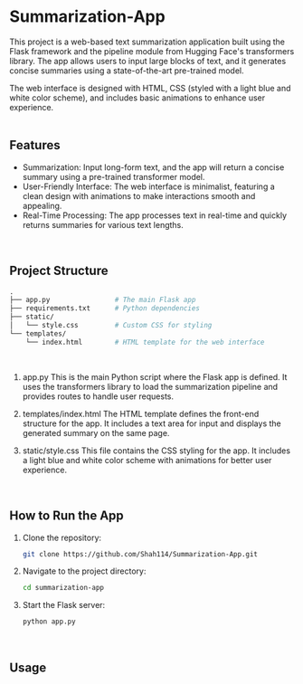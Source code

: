 # Summarization-App
This project is a web-based text summarization application built using the Flask framework and the pipeline module from Hugging Face's transformers library. The app allows users to input large blocks of text, and it generates concise summaries using a state-of-the-art pre-trained model.

The web interface is designed with HTML, CSS (styled with a light blue and white color scheme), and includes basic animations to enhance user experience. <br/>
<br/>

## Features
* Summarization: Input long-form text, and the app will return a concise summary using a pre-trained transformer model.
* User-Friendly Interface: The web interface is minimalist, featuring a clean design with animations to make interactions smooth and appealing.
* Real-Time Processing: The app processes text in real-time and quickly returns summaries for various text lengths. <br/>
<br/>

## Project Structure
```graphql
.
├── app.py                # The main Flask app
├── requirements.txt      # Python dependencies
├── static/
│   └── style.css         # Custom CSS for styling
└── templates/
    └── index.html        # HTML template for the web interface
```
<br/>

1. app.py
This is the main Python script where the Flask app is defined. It uses the transformers library to load the summarization pipeline and provides routes to handle user requests.

2. templates/index.html
The HTML template defines the front-end structure for the app. It includes a text area for input and displays the generated summary on the same page.

3. static/style.css
This file contains the CSS styling for the app. It includes a light blue and white color scheme with animations for better user experience. <br/>
<br/>

## How to Run the App
1. Clone the repository:

   ```bash
   git clone https://github.com/Shah114/Summarization-App.git
   ```

2. Navigate to the project directory:

   ```bash
   cd summarization-app
   ```

3. Start the Flask server:

   ```bash
   python app.py
   ```
<br/>

## Usage
